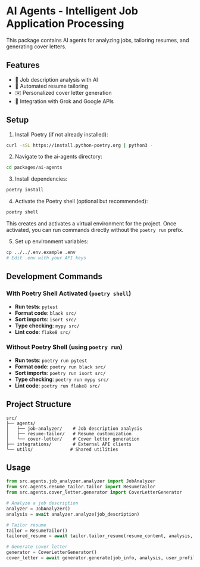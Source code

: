 # AI Agents - Intelligent Job Application Processing

This package contains AI agents for analyzing jobs, tailoring resumes, and generating cover letters.

## Features

- 🤖 Job description analysis with AI
- 📝 Automated resume tailoring
- ✉️ Personalized cover letter generation
- 🔗 Integration with Grok and Google APIs

## Setup

1. Install Poetry (if not already installed):
```bash
curl -sSL https://install.python-poetry.org | python3 -
```

2. Navigate to the ai-agents directory:
```bash
cd packages/ai-agents
```

3. Install dependencies:
```bash
poetry install
```

4. Activate the Poetry shell (optional but recommended):
```bash
poetry shell
```
This creates and activates a virtual environment for the project. Once activated, you can run commands directly without the `poetry run` prefix.

5. Set up environment variables:
```bash
cp ../../.env.example .env
# Edit .env with your API keys
```

## Development Commands

### With Poetry Shell Activated (`poetry shell`)
- **Run tests**: `pytest`
- **Format code**: `black src/`
- **Sort imports**: `isort src/`
- **Type checking**: `mypy src/`
- **Lint code**: `flake8 src/`

### Without Poetry Shell (using `poetry run`)
- **Run tests**: `poetry run pytest`
- **Format code**: `poetry run black src/`
- **Sort imports**: `poetry run isort src/`
- **Type checking**: `poetry run mypy src/`
- **Lint code**: `poetry run flake8 src/`

## Project Structure

```
src/
├── agents/
│   ├── job-analyzer/    # Job description analysis
│   ├── resume-tailor/   # Resume customization
│   └── cover-letter/    # Cover letter generation
├── integrations/        # External API clients
└── utils/              # Shared utilities
```

## Usage

```python
from src.agents.job_analyzer.analyzer import JobAnalyzer
from src.agents.resume_tailor.tailor import ResumeTailor
from src.agents.cover_letter.generator import CoverLetterGenerator

# Analyze a job description
analyzer = JobAnalyzer()
analysis = await analyzer.analyze(job_description)

# Tailor resume
tailor = ResumeTailor()
tailored_resume = await tailor.tailor_resume(resume_content, analysis, user_profile)

# Generate cover letter
generator = CoverLetterGenerator()
cover_letter = await generator.generate(job_info, analysis, user_profile)
```